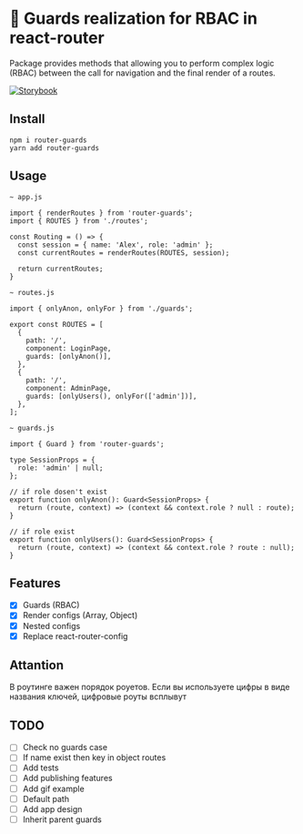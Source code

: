 # 🚥 Guards realization for RBAC in react-router

Package provides methods that allowing you to perform complex logic (RBAC) between 
the call for navigation and the final render of a routes.

[![Storybook](https://cdn.jsdelivr.net/gh/storybookjs/brand@master/badge/badge-storybook.svg)](https://toastyboost.github.io/router-guards/)

## Install

`npm i router-guards`  
`yarn add router-guards`

## Usage

```
~ app.js

import { renderRoutes } from 'router-guards';
import { ROUTES } from './routes';

const Routing = () => {
  const session = { name: 'Alex', role: 'admin' };
  const currentRoutes = renderRoutes(ROUTES, session);

  return currentRoutes;
}

```
 
```
~ routes.js

import { onlyAnon, onlyFor } from './guards';

export const ROUTES = [
  {
    path: '/',
    component: LoginPage,
    guards: [onlyAnon()],
  },
  {
    path: '/',
    component: AdminPage,
    guards: [onlyUsers(), onlyFor(['admin'])],
  },
];
```

```
~ guards.js

import { Guard } from 'router-guards';

type SessionProps = {
  role: 'admin' | null;
};

// if role dosen't exist
export function onlyAnon(): Guard<SessionProps> {
  return (route, context) => (context && context.role ? null : route);
}

// if role exist
export function onlyUsers(): Guard<SessionProps> {
  return (route, context) => (context && context.role ? route : null);
}
```

## Features

- [x] Guards (RBAC)
- [x] Render configs (Array, Object)
- [x] Nested configs
- [x] Replace react-router-config

## Attantion

В роутинге важен порядок роуетов. Если вы используете цифры в виде названия ключей, цифровые роуты всплывут

## TODO

- [ ] Check no guards case
- [ ] If name exist then key in object routes
- [ ] Add tests
- [ ] Add publishing features
- [ ] Add gif example
- [ ] Default path
- [ ] Add app design
- [ ] Inherit parent guards
